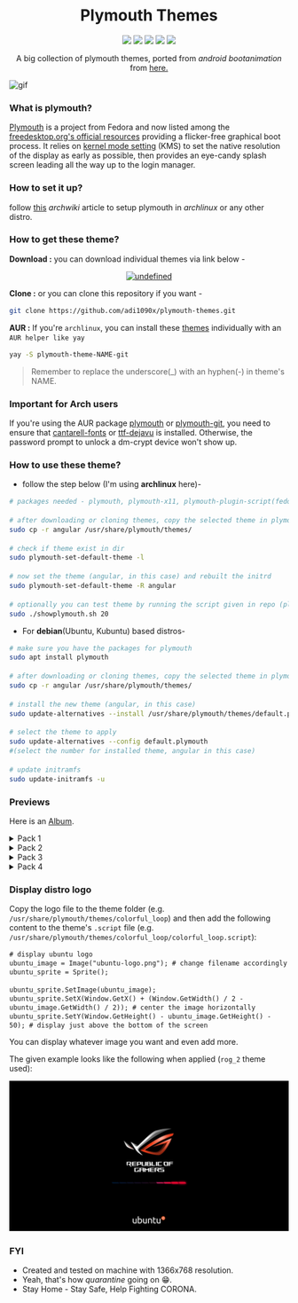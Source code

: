 <h1 align="center">Plymouth Themes</h1>

<p align="center">
  <img src="https://img.shields.io/badge/Maintained%3F-Yes-green?style=for-the-badge">
  <img src="https://img.shields.io/github/license/adi1090x/plymouth-themes?style=for-the-badge">
  <img src="https://img.shields.io/github/stars/adi1090x/plymouth-themes?style=for-the-badge">
  <img src="https://img.shields.io/github/forks/adi1090x/plymouth-themes?color=teal&style=for-the-badge">
  <img src="https://img.shields.io/github/issues/adi1090x/plymouth-themes?color=violet&style=for-the-badge">
</p>

<p align="center">
A big collection of plymouth themes, ported from <i>android bootanimation</i> from <a href="https://forum.xda-developers.com/android/themes/alienware-t3721978">here.</a>
</p>

![gif](https://raw.githubusercontent.com/adi1090x/files/master/plymouth-themes/previews/53.gif)

### What is plymouth?

[Plymouth](http://www.freedesktop.org/wiki/Software/Plymouth) is a project from Fedora and now listed among the [freedesktop.org's official resources](https://www.freedesktop.org/wiki/Software/#graphicsdriverswindowsystemsandsupportinglibraries) providing a flicker-free graphical boot process. It relies on [kernel mode setting](https://wiki.archlinux.org/index.php/Kernel_mode_setting) (KMS) to set the native resolution of the display as early as possible, then provides an eye-candy splash screen leading all the way up to the login manager.

### How to set it up?

follow [this](https://wiki.archlinux.org/index.php/plymouth) *archwiki* article to setup plymouth in *archlinux* or any other distro.

### How to get these theme?

**Download :** you can download individual themes via link below -
<p align="center">
  <a href="https://github.com/adi1090x/files/tree/master/plymouth-themes/themes"><img alt="undefined" src="https://img.shields.io/badge/Download-Here-orange?style=for-the-badge&logo=github"></a>
</p>

**Clone :** or you can clone this repository if you want - 
```bash
git clone https://github.com/adi1090x/plymouth-themes.git
```

**AUR :** If you're `archlinux`, you can install these [themes](https://aur.archlinux.org/packages/?O=0&K=adi1090x) individually with an `AUR helper like yay`
```bash
yay -S plymouth-theme-NAME-git
```
> Remember to replace the underscore(\_) with an hyphen(-) in theme's NAME.

### Important for Arch users

If you're using the AUR package [plymouth](https://aur.archlinux.org/packages/plymouth) or [plymouth-git](https://aur.archlinux.org/packages/plymouth-git), you need to ensure that [cantarell-fonts](https://archlinux.org/packages/extra/any/cantarell-fonts/) or [ttf-dejavu](https://archlinux.org/packages/community/any/ttf-dejavu/) is installed.
Otherwise, the password prompt to unlock a dm-crypt device won't show up.


### How to use these theme?

+ follow the step below (I'm using **archlinux** here)- 
```bash
# packages needed - plymouth, plymouth-x11, plymouth-plugin-script(fedora)

# after downloading or cloning themes, copy the selected theme in plymouth theme dir
sudo cp -r angular /usr/share/plymouth/themes/

# check if theme exist in dir
sudo plymouth-set-default-theme -l

# now set the theme (angular, in this case) and rebuilt the initrd
sudo plymouth-set-default-theme -R angular

# optionally you can test theme by running the script given in repo (plymouth-x11 required)
sudo ./showplymouth.sh 20
```
+ For **debian**(Ubuntu, Kubuntu) based distros-
```bash
# make sure you have the packages for plymouth
sudo apt install plymouth

# after downloading or cloning themes, copy the selected theme in plymouth theme dir
sudo cp -r angular /usr/share/plymouth/themes/

# install the new theme (angular, in this case)
sudo update-alternatives --install /usr/share/plymouth/themes/default.plymouth default.plymouth /usr/share/plymouth/themes/angular/angular.plymouth 100

# select the theme to apply
sudo update-alternatives --config default.plymouth
#(select the number for installed theme, angular in this case)

# update initramfs
sudo update-initramfs -u
``` 
### Previews

Here is an [Album](https://www.buymeacoffee.com/p/44845).

<!----------------------------- Pack 1 ----------------------------->
<details><summary>Pack 1</summary>

Colorful Loop|Connect
--|--
![gif](https://raw.githubusercontent.com/adi1090x/files/master/plymouth-themes/previews/14.gif)|![gif](https://raw.githubusercontent.com/adi1090x/files/master/plymouth-themes/previews/16.gif)

> *Open in new tab with fullscreen mode for better view*

+ [Abstract Rings](https://raw.githubusercontent.com/adi1090x/files/master/plymouth-themes/previews/1.gif)
+ [Abstract Rings Alt](https://raw.githubusercontent.com/adi1090x/files/master/plymouth-themes/previews/2.gif)
+ [Alienware](https://raw.githubusercontent.com/adi1090x/files/master/plymouth-themes/previews/3.gif)
+ [Angular](https://raw.githubusercontent.com/adi1090x/files/master/plymouth-themes/previews/4.gif)
+ [Angular Alt](https://raw.githubusercontent.com/adi1090x/files/master/plymouth-themes/previews/5.gif)
+ [Black HUD](https://raw.githubusercontent.com/adi1090x/files/master/plymouth-themes/previews/6.gif)
+ [Blockchain](https://raw.githubusercontent.com/adi1090x/files/master/plymouth-themes/previews/7.gif)
+ [Circle](https://raw.githubusercontent.com/adi1090x/files/master/plymouth-themes/previews/8.gif)
+ [Circle Alt](https://raw.githubusercontent.com/adi1090x/files/master/plymouth-themes/previews/9.gif)
+ [Circle Flow](https://raw.githubusercontent.com/adi1090x/files/master/plymouth-themes/previews/10.gif)
+ [Circle HUD](https://raw.githubusercontent.com/adi1090x/files/master/plymouth-themes/previews/11.gif)
+ [Circuit](https://raw.githubusercontent.com/adi1090x/files/master/plymouth-themes/previews/12.gif)
+ [Colorful](https://raw.githubusercontent.com/adi1090x/files/master/plymouth-themes/previews/13.gif)
+ [Colorful Loop](https://raw.githubusercontent.com/adi1090x/files/master/plymouth-themes/previews/14.gif)
+ [Colorful Sliced](https://raw.githubusercontent.com/adi1090x/files/master/plymouth-themes/previews/15.gif)
+ [Connect](https://raw.githubusercontent.com/adi1090x/files/master/plymouth-themes/previews/16.gif)
+ [Cross HUD](https://raw.githubusercontent.com/adi1090x/files/master/plymouth-themes/previews/17.gif)
+ [Cubes](https://raw.githubusercontent.com/adi1090x/files/master/plymouth-themes/previews/18.gif)
+ [Cuts](https://raw.githubusercontent.com/adi1090x/files/master/plymouth-themes/previews/19.gif)
+ [Cuts Alt](https://raw.githubusercontent.com/adi1090x/files/master/plymouth-themes/previews/20.gif)

</details>

<!----------------------------- Pack 2 ----------------------------->
<details><summary>Pack 2</summary>

Deus Ex|Hexagon Dots
--|--
![gif](https://raw.githubusercontent.com/adi1090x/files/master/plymouth-themes/previews/25.gif)|![gif](https://raw.githubusercontent.com/adi1090x/files/master/plymouth-themes/previews/37.gif)

> *Open in new tab with fullscreen mode for better view*

+ [Cyanide](https://raw.githubusercontent.com/adi1090x/files/master/plymouth-themes/previews/21.gif)
+ [Cybernetic](https://raw.githubusercontent.com/adi1090x/files/master/plymouth-themes/previews/22.gif)
+ [Dark Planet](https://raw.githubusercontent.com/adi1090x/files/master/plymouth-themes/previews/23.gif)
+ [Darth Vader](https://raw.githubusercontent.com/adi1090x/files/master/plymouth-themes/previews/24.gif)
+ [Deus Ex](https://raw.githubusercontent.com/adi1090x/files/master/plymouth-themes/previews/25.gif)
+ [DNA](https://raw.githubusercontent.com/adi1090x/files/master/plymouth-themes/previews/26.gif)
+ [Double](https://raw.githubusercontent.com/adi1090x/files/master/plymouth-themes/previews/27.gif)
+ [Dragon](https://raw.githubusercontent.com/adi1090x/files/master/plymouth-themes/previews/28.gif)
+ [Flame](https://raw.githubusercontent.com/adi1090x/files/master/plymouth-themes/previews/29.gif)
+ [Glitch](https://raw.githubusercontent.com/adi1090x/files/master/plymouth-themes/previews/30.gif)
+ [Glow](https://raw.githubusercontent.com/adi1090x/files/master/plymouth-themes/previews/31.gif)
+ [Green Blocks](https://raw.githubusercontent.com/adi1090x/files/master/plymouth-themes/previews/32.gif)
+ [Green Loader](https://raw.githubusercontent.com/adi1090x/files/master/plymouth-themes/previews/33.gif)
+ [Hexagon](https://raw.githubusercontent.com/adi1090x/files/master/plymouth-themes/previews/34.gif)
+ [Hexagon 2](https://raw.githubusercontent.com/adi1090x/files/master/plymouth-themes/previews/35.gif)
+ [Hexagon Alt](https://raw.githubusercontent.com/adi1090x/files/master/plymouth-themes/previews/36.gif)
+ [Hexagon Dots](https://raw.githubusercontent.com/adi1090x/files/master/plymouth-themes/previews/37.gif)
+ [Hexagon Dots Alt](https://raw.githubusercontent.com/adi1090x/files/master/plymouth-themes/previews/38.gif)
+ [Hexagon HUD](https://raw.githubusercontent.com/adi1090x/files/master/plymouth-themes/previews/39.gif)
+ [Hexagon RED](https://raw.githubusercontent.com/adi1090x/files/master/plymouth-themes/previews/40.gif)

</details>

<!----------------------------- Pack 3 ----------------------------->
<details><summary>Pack 3</summary>

Lone|Pixels
--|--
![gif](https://raw.githubusercontent.com/adi1090x/files/master/plymouth-themes/previews/53.gif)|![gif](https://raw.githubusercontent.com/adi1090x/files/master/plymouth-themes/previews/59.gif)

> *Open in new tab with fullscreen mode for better view*

+ [Hexa Retro](https://raw.githubusercontent.com/adi1090x/files/master/plymouth-themes/previews/41.gif)
+ [Hud](https://raw.githubusercontent.com/adi1090x/files/master/plymouth-themes/previews/42.gif)
+ [Hud 2](https://raw.githubusercontent.com/adi1090x/files/master/plymouth-themes/previews/43.gif)
+ [Hud 3](https://raw.githubusercontent.com/adi1090x/files/master/plymouth-themes/previews/44.gif)
+ [Hud Space](https://raw.githubusercontent.com/adi1090x/files/master/plymouth-themes/previews/45.gif)
+ [IBM](https://raw.githubusercontent.com/adi1090x/files/master/plymouth-themes/previews/46.gif)
+ [Infinite Seal](https://raw.githubusercontent.com/adi1090x/files/master/plymouth-themes/previews/47.gif)
+ [Ironman](https://raw.githubusercontent.com/adi1090x/files/master/plymouth-themes/previews/48.gif)
+ [Liquid](https://raw.githubusercontent.com/adi1090x/files/master/plymouth-themes/previews/49.gif)
+ [Loader](https://raw.githubusercontent.com/adi1090x/files/master/plymouth-themes/previews/50.gif)
+ [Loader 2](https://raw.githubusercontent.com/adi1090x/files/master/plymouth-themes/previews/51.gif)
+ [Loader Alt](https://raw.githubusercontent.com/adi1090x/files/master/plymouth-themes/previews/52.gif)
+ [Lone](https://raw.githubusercontent.com/adi1090x/files/master/plymouth-themes/previews/53.gif)
+ [Metal Ball](https://raw.githubusercontent.com/adi1090x/files/master/plymouth-themes/previews/54.gif)
+ [Motion](https://raw.githubusercontent.com/adi1090x/files/master/plymouth-themes/previews/55.gif)
+ [Optimus](https://raw.githubusercontent.com/adi1090x/files/master/plymouth-themes/previews/56.gif)
+ [Owl](https://raw.githubusercontent.com/adi1090x/files/master/plymouth-themes/previews/57.gif)
+ [Pie](https://raw.githubusercontent.com/adi1090x/files/master/plymouth-themes/previews/58.gif)
+ [Pixels](https://raw.githubusercontent.com/adi1090x/files/master/plymouth-themes/previews/59.gif)
+ [Polaroid](https://raw.githubusercontent.com/adi1090x/files/master/plymouth-themes/previews/60.gif)

</details>

<!----------------------------- Pack 4 ----------------------------->
<details><summary>Pack 4</summary>

Red Loader|Splash
--|--
![gif](https://raw.githubusercontent.com/adi1090x/files/master/plymouth-themes/previews/61.gif)|![gif](https://raw.githubusercontent.com/adi1090x/files/master/plymouth-themes/previews/73.gif)

> *Open in new tab with fullscreen mode for better view*

+ [Red Loader](https://raw.githubusercontent.com/adi1090x/files/master/plymouth-themes/previews/61.gif)
+ [Rings](https://raw.githubusercontent.com/adi1090x/files/master/plymouth-themes/previews/62.gif)
+ [Rings 2](https://raw.githubusercontent.com/adi1090x/files/master/plymouth-themes/previews/63.gif)
+ [Rog](https://raw.githubusercontent.com/adi1090x/files/master/plymouth-themes/previews/64.gif)
+ [Rog 2](https://raw.githubusercontent.com/adi1090x/files/master/plymouth-themes/previews/65.gif)
+ [Seal](https://raw.githubusercontent.com/adi1090x/files/master/plymouth-themes/previews/66.gif)
+ [Seal 2](https://raw.githubusercontent.com/adi1090x/files/master/plymouth-themes/previews/67.gif)
+ [Seal 3](https://raw.githubusercontent.com/adi1090x/files/master/plymouth-themes/previews/68.gif)
+ [Sliced](https://raw.githubusercontent.com/adi1090x/files/master/plymouth-themes/previews/69.gif)
+ [Sphere](https://raw.githubusercontent.com/adi1090x/files/master/plymouth-themes/previews/70.gif)
+ [Spin](https://raw.githubusercontent.com/adi1090x/files/master/plymouth-themes/previews/71.gif)
+ [Spinner Alt](https://raw.githubusercontent.com/adi1090x/files/master/plymouth-themes/previews/72.gif)
+ [Splash](https://raw.githubusercontent.com/adi1090x/files/master/plymouth-themes/previews/73.gif)
+ [Square](https://raw.githubusercontent.com/adi1090x/files/master/plymouth-themes/previews/74.gif)
+ [Square Hud](https://raw.githubusercontent.com/adi1090x/files/master/plymouth-themes/previews/75.gif)
+ [Target](https://raw.githubusercontent.com/adi1090x/files/master/plymouth-themes/previews/76.gif)
+ [Target 2](https://raw.githubusercontent.com/adi1090x/files/master/plymouth-themes/previews/77.gif)
+ [Tech A](https://raw.githubusercontent.com/adi1090x/files/master/plymouth-themes/previews/78.gif)
+ [Tech B](https://raw.githubusercontent.com/adi1090x/files/master/plymouth-themes/previews/79.gif)
+ [Unrap](https://raw.githubusercontent.com/adi1090x/files/master/plymouth-themes/previews/80.gif)

</details>

### Display distro logo

Copy the logo file to the theme folder (e.g. `/usr/share/plymouth/themes/colorful_loop`) and then add the following content to the theme's `.script` file (e.g. `/usr/share/plymouth/themes/colorful_loop/colorful_loop.script`):

```
# display ubuntu logo
ubuntu_image = Image("ubuntu-logo.png"); # change filename accordingly
ubuntu_sprite = Sprite();

ubuntu_sprite.SetImage(ubuntu_image);
ubuntu_sprite.SetX(Window.GetX() + (Window.GetWidth() / 2 - ubuntu_image.GetWidth() / 2)); # center the image horizontally
ubuntu_sprite.SetY(Window.GetHeight() - ubuntu_image.GetHeight() - 50); # display just above the bottom of the screen
```

You can display whatever image you want and even add more.

The given example looks like the following when applied (`rog_2` theme used):

![ubuntu-logo-preview](ubuntu-logo-preview.png)

### FYI
+ Created and tested on machine with 1366x768 resolution.
+ Yeah, that's how *quarantine* going on :grin:.
+ Stay Home - Stay Safe, Help Fighting CORONA.
